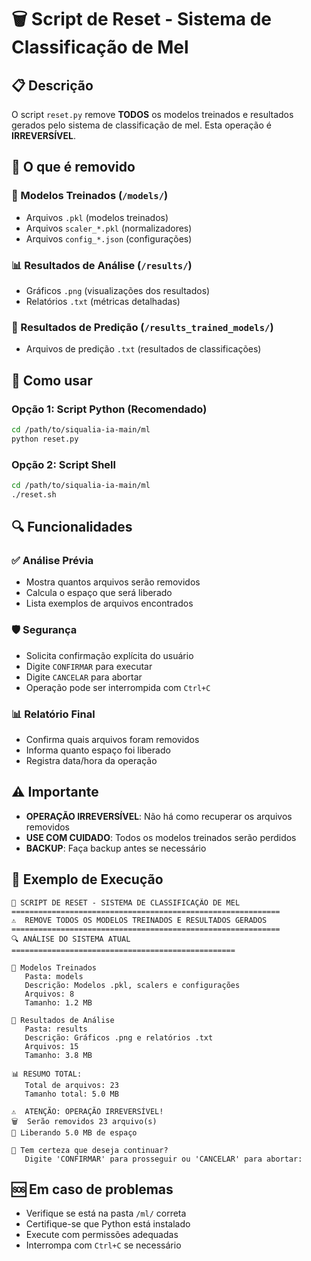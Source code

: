 # 🗑️ Script de Reset - Sistema de Classificação de Mel

## 📋 Descrição

O script `reset.py` remove **TODOS** os modelos treinados e resultados gerados pelo sistema de classificação de mel. Esta operação é **IRREVERSÍVEL**.

## 🎯 O que é removido

### 📁 Modelos Treinados (`/models/`)
- Arquivos `.pkl` (modelos treinados)
- Arquivos `scaler_*.pkl` (normalizadores)
- Arquivos `config_*.json` (configurações)

### 📊 Resultados de Análise (`/results/`)
- Gráficos `.png` (visualizações dos resultados)
- Relatórios `.txt` (métricas detalhadas)

### 🔮 Resultados de Predição (`/results_trained_models/`)
- Arquivos de predição `.txt` (resultados de classificações)

## 🚀 Como usar

### Opção 1: Script Python (Recomendado)
```bash
cd /path/to/siqualia-ia-main/ml
python reset.py
```

### Opção 2: Script Shell
```bash
cd /path/to/siqualia-ia-main/ml
./reset.sh
```

## 🔍 Funcionalidades

### ✅ Análise Prévia
- Mostra quantos arquivos serão removidos
- Calcula o espaço que será liberado
- Lista exemplos de arquivos encontrados

### 🛡️ Segurança
- Solicita confirmação explícita do usuário
- Digite `CONFIRMAR` para executar
- Digite `CANCELAR` para abortar
- Operação pode ser interrompida com `Ctrl+C`

### 📊 Relatório Final
- Confirma quais arquivos foram removidos
- Informa quanto espaço foi liberado
- Registra data/hora da operação

## ⚠️ Importante

- **OPERAÇÃO IRREVERSÍVEL**: Não há como recuperar os arquivos removidos
- **USE COM CUIDADO**: Todos os modelos treinados serão perdidos
- **BACKUP**: Faça backup antes se necessário

## 📝 Exemplo de Execução

```
🍯 SCRIPT DE RESET - SISTEMA DE CLASSIFICAÇÃO DE MEL
============================================================
⚠️  REMOVE TODOS OS MODELOS TREINADOS E RESULTADOS GERADOS
============================================================
🔍 ANÁLISE DO SISTEMA ATUAL
==================================================

📁 Modelos Treinados
   Pasta: models
   Descrição: Modelos .pkl, scalers e configurações
   Arquivos: 8
   Tamanho: 1.2 MB

📁 Resultados de Análise
   Pasta: results
   Descrição: Gráficos .png e relatórios .txt
   Arquivos: 15
   Tamanho: 3.8 MB

📊 RESUMO TOTAL:
   Total de arquivos: 23
   Tamanho total: 5.0 MB

⚠️  ATENÇÃO: OPERAÇÃO IRREVERSÍVEL!
🗑️  Serão removidos 23 arquivo(s)
💾 Liberando 5.0 MB de espaço

🤔 Tem certeza que deseja continuar?
   Digite 'CONFIRMAR' para prosseguir ou 'CANCELAR' para abortar:
```

## 🆘 Em caso de problemas

- Verifique se está na pasta `/ml/` correta
- Certifique-se que Python está instalado
- Execute com permissões adequadas
- Interrompa com `Ctrl+C` se necessário